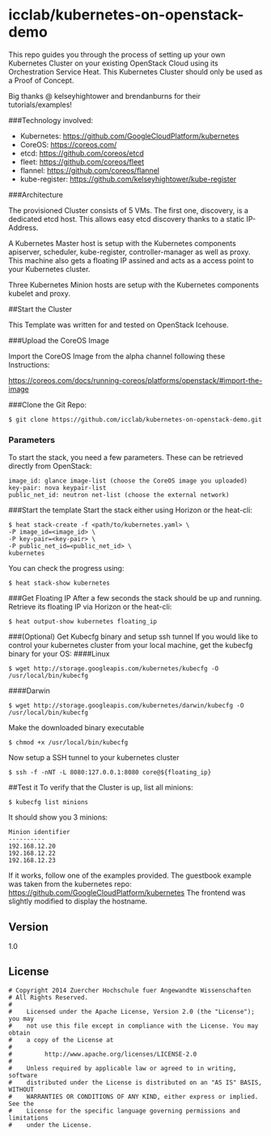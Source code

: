 icclab/kubernetes-on-openstack-demo
=========

This repo guides you through the process of setting up your own Kubernetes Cluster on your existing OpenStack Cloud using its Orchestration Service Heat. This Kubernetes Cluster should only be used as a Proof of Concept.

Big thanks @ kelseyhightower and brendanburns for their tutorials/examples!

###Technology involved:

* Kubernetes: https://github.com/GoogleCloudPlatform/kubernetes
* CoreOS: https://coreos.com/
* etcd: https://github.com/coreos/etcd
* fleet: https://github.com/coreos/fleet
* flannel: https://github.com/coreos/flannel
* kube-register: https://github.com/kelseyhightower/kube-register

###Architecture

The provisioned Cluster consists of 5 VMs. The first one, discovery, is a dedicated etcd host. This allows easy etcd discovery thanks to a static IP-Address.

A Kubernetes Master host is setup with the Kubernetes components apiserver, scheduler, kube-register, controller-manager as well as proxy. This machine also gets a floating IP assined and acts as a access point to your Kubernetes cluster.

Three Kubernetes Minion hosts are setup with the Kubernetes components kubelet and proxy.

##Start the Cluster

This Template was written for and tested on OpenStack Icehouse.

###Upload the CoreOS Image

Import the CoreOS Image from the alpha channel following these Instructions: 

https://coreos.com/docs/running-coreos/platforms/openstack/#import-the-image

###Clone the Git Repo:
```
$ git clone https://github.com/icclab/kubernetes-on-openstack-demo.git
```
### Parameters
To start the stack, you need a few parameters. These can be retrieved directly from OpenStack:


```
image_id: glance image-list (choose the CoreOS image you uploaded)
key-pair: nova keypair-list
public_net_id: neutron net-list (choose the external network)
```
###Start the template
Start the stack either using Horizon or the heat-cli:
```
$ heat stack-create -f <path/to/kubernetes.yaml> \
-P image_id=<image_id> \
-P key-pair=<key-pair> \
-P public_net_id=<public_net_id> \
kubernetes
```
You can check the progress using:
```
$ heat stack-show kubernetes
```
###Get Floating IP
After a few seconds the stack should be up and running. Retrieve its floating IP via Horizon or the heat-cli:

```
$ heat output-show kubernetes floating_ip
```

###(Optional) Get Kubecfg binary and setup ssh tunnel
If you would like to control your kubernetes cluster from your local machine, get the kubecfg binary for your OS:
####Linux
```
$ wget http://storage.googleapis.com/kubernetes/kubecfg -O /usr/local/bin/kubecfg
```
####Darwin
```
$ wget http://storage.googleapis.com/kubernetes/darwin/kubecfg -O /usr/local/bin/kubecfg
```
Make the downloaded binary executable
```
$ chmod +x /usr/local/bin/kubecfg
```

Now setup a SSH tunnel to your kubernetes cluster
```
$ ssh -f -nNT -L 8080:127.0.0.1:8080 core@${floating_ip}
```
##Test it
To verify that the Cluster is up, list all minions:
```
$ kubecfg list minions
```
It should show you 3 minions:
```
Minion identifier
----------
192.168.12.20
192.168.12.22
192.168.12.23
```
If it works, follow one of the examples provided.
The guestbook example was taken from the kubernetes repo:
https://github.com/GoogleCloudPlatform/kubernetes
The frontend was slightly modified to display the hostname.

Version
----

1.0



License
----
```
# Copyright 2014 Zuercher Hochschule fuer Angewandte Wissenschaften
# All Rights Reserved.
#
#    Licensed under the Apache License, Version 2.0 (the "License"); you may
#    not use this file except in compliance with the License. You may obtain
#    a copy of the License at
#
#         http://www.apache.org/licenses/LICENSE-2.0
#
#    Unless required by applicable law or agreed to in writing, software
#    distributed under the License is distributed on an "AS IS" BASIS, WITHOUT
#    WARRANTIES OR CONDITIONS OF ANY KIND, either express or implied. See the
#    License for the specific language governing permissions and limitations
#    under the License.
```
